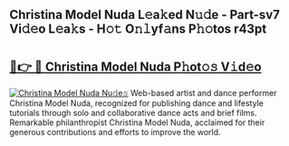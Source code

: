 ## Christina Model Nuda L𝚎a𝚔ed N𝚞𝚍e - Part-sv7 Vi𝚍𝚎o L𝚎a𝚔s - H𝚘𝚝 O𝚗𝚕yf𝚊ns P𝚑𝚘tos r43pt

# <h2><a href="http://kf40223.oniu.top/?m=Christina+Model+Nuda">🔗👉 🔴 Christina Model Nuda P𝚑ot𝚘𝚜 V𝚒d𝚎o</a></h2>

[![Christina Model Nuda Nu𝚍e𝚜](https://i.imgur.com/0qMVB7G.gif)](http://kf40223.oniu.top/?m=Christina+Model+Nuda)
Web-based artist and dance performer Christina Model Nuda, recognized for publishing dance and lifestyle tutorials through solo and collaborative dance acts and brief films. Remarkable philanthropist Christina Model Nuda, acclaimed for their generous contributions and efforts to improve the world.  
